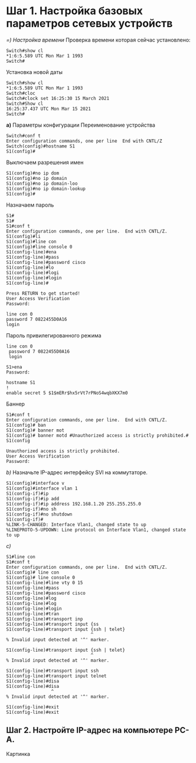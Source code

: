 # Шаг 1. Настройка базовых параметров сетевых устройств
*=) Настройка времени*
Проверка времени которая сейчас установлено:
``` Switch>en
Switch#show cl
*1:6:5.589 UTC Mon Mar 1 1993
Switch#
```
Установка новой даты
``` Switch>en
Switch#show cl
*1:6:5.589 UTC Mon Mar 1 1993
Switch#cloc
Switch#clock set 16:25:30 15 March 2021
Switch#Show cl
16:25:37.437 UTC Mon Mar 15 2021
Switch# 
```
**a)** Параметры конфигурации
Переименование устройства
``` 
Switch#conf t
Enter configuration commands, one per line  End with CNTL/Z
Switch(config)#hostname S1 
S1(config)# 
```

Выключаем разрешения имен
``` 
S1(config)#no ip dom
S1(config)#no ip domain
S1(config)#no ip domain-loo
S1(config)#no ip domain-lookup 
S1(config)# 
```

Назначаем пароль

```S1>en
S1#
S1#
S1#conf t
Enter configuration commands, one per line.  End with CNTL/Z.
S1(config)#li
S1(config)#line con
S1(config)#line console 0
S1(config-line)#ena
S1(config-line)#pass
S1(config-line)#password cisco
S1(config-line)#lo
S1(config-line)#logi
S1(config-line)#login 
S1(config-line)# 
```

``` 
Press RETURN to get started!
User Access Verification
Password:
```

 ``` 
 line con 0
 password 7 0822455D0A16
 login 
 ```

Пароль привилегированного режима

``` 
line con 0
 password 7 0822455D0A16
 login 
 ```

``` 
S1>ena
Password: 
  ```

``` 
hostname S1
!
enable secret 5 $1$mERr$hx5rVt7rPNoS4wqbXKX7m0 
```

Баннер

``` 
S1#conf t
Enter configuration commands, one per line.  End with CNTL/Z.
S1(config)# ban
S1(config)# banner mot
S1(config)# banner motd #Unauthorized access is strictly prohibited.#
S1(config
```

```  
Unauthorized access is strictly prohibited.
User Access Verification
Password: 
  ```
*b)* Назначьте IP-адрес интерфейсу SVI на коммутаторе.

``` S1(config)#int
S1(config)#interface v
S1(config)#interface vlan 1
S1(config-if)#ip
S1(config-if)#ip add
S1(config-if)#ip address 192.168.1.20 255.255.255.0
S1(config-if)#no sh
S1(config-if)#no shutdown 
S1(config-if)#
%LINK-5-CHANGED: Interface Vlan1, changed state to up
%LINEPROTO-5-UPDOWN: Line protocol on Interface Vlan1, changed state to up
  ```
*c)*   

``` 
S1#line con
S1#conf t
Enter configuration commands, one per line.  End with CNTL/Z.
S1(config)# line con
S1(config)# line console 0
S1(config-line)#line vty 0 15
S1(config-line)#pass
S1(config-line)#password cisco
S1(config-line)#log
S1(config-line)#log
S1(config-line)#login
S1(config-line)#tran
S1(config-line)#transport inp
S1(config-line)#transport input {ss
S1(config-line)#transport input {ssh | telet}
                                ^
% Invalid input detected at '^' marker.
	
S1(config-line)#transport input {ssh | telet}
                                ^
% Invalid input detected at '^' marker.
	
S1(config-line)#transport input ssh
S1(config-line)#transport input telnet
S1(config-line)#disa
S1(config-line)#disa
                 ^
% Invalid input detected at '^' marker.
	
S1(config-line)#exit
S1(config-line)#exit 
 ```
## Шаг 2. Настройте IP-адрес на компьютере PC-A.
Картинка
